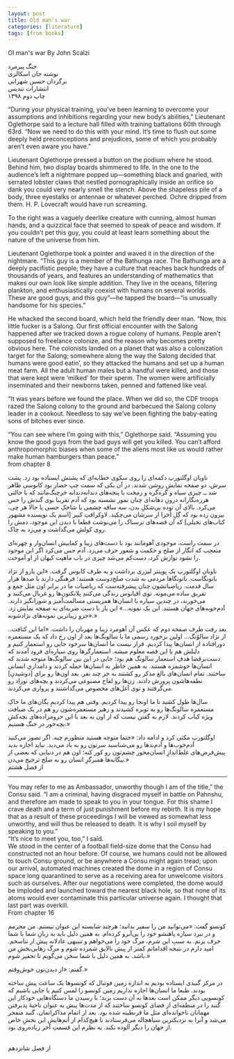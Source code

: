 ```yaml
---
layout: post
title: Old man's war
categories: [literature]
tags: [from books]
---
```


Ol man's war
By John Scalzi

<div class="farsi-text">
جنگ پیرمرد<br>
نوشته جان اسکالزی<br>
برگردان حسین شهرابی<br>
انتشارات تندیس<br>
چاپ دوم ۱۳۹۸<br>
</div>


“During your physical training, you’ve been learning to overcome your assumptions and inhibitions regarding your new body’s abilities,” Lieutenant Oglethorpe said to a lecture hall filled with training battalions 60th through 63rd. “Now we need to do this with your mind. It’s time to flush out some deeply held preconceptions and prejudices, some of which you probably aren’t even aware you have.”

Lieutenant Oglethorpe pressed a button on the podium where he stood. Behind him, two display boards shimmered to life. In the one to the audience’s left a nightmare popped up—something black and gnarled, with serrated lobster claws that nestled pornographically inside an orifice so dank you could very nearly smell the stench. Above the shapeless pile of a body, three eyestalks or antennae or whatever perched. Ochre dripped from them. H. P. Lovecraft would have run screaming.

To the right was a vaguely deerlike creature with cunning, almost human hands, and a quizzical face that seemed to speak of peace and wisdom. If you couldn’t pet this guy, you could at least learn something about the nature of the universe from him.

Lieutenant Oglethorpe took a pointer and waved it in the direction of the nightmare. “This guy is a member of the Bathunga race. The Bathunga are a deeply pacifistic people; they have a culture that reaches back hundreds of thousands of years, and features an understanding of mathematics that makes our own look like simple addition. They live in the oceans, filtering plankton, and enthusiastically coexist with humans on several worlds. These are good guys, and this guy”—he tapped the board—“is unusually handsome for his species.”

He whacked the second board, which held the friendly deer man. “Now, this little fucker is a Salong. Our first official encounter with the Salong happened after we tracked down a rogue colony of humans. People aren’t supposed to freelance colonize, and the reason why becomes pretty obvious here. The colonists landed on a planet that was also a colonization target for the Salong; somewhere along the way the Salong decided that humans were good eatin’, so they attacked the humans and set up a human meat farm. All the adult human males but a handful were killed, and those that were kept were ‘milked’ for their sperm. The women were artificially inseminated and their newborns taken, penned and fattened like veal.

“It was years before we found the place. When we did so, the CDF troops razed the Salong colony to the ground and barbecued the Salong colony leader in a cookout. Needless to say we’ve been fighting the baby-eating sons of bitches ever since.

“You can see where I’m going with this,” Oglethorpe said. “Assuming you know the good guys from the bad guys will get you killed. You can’t afford anthropomorphic biases when some of the aliens most like us would rather make human hamburgers than peace.”
<br>
from chapter 8


<div class="farsi-text">
ناوبان اوگلتورپ دکمه‌ای را روی سکوی خطابه‌ای که پشتش ایستاده بود زد. پشت سرش، دو صفحه نمایش روشن شدند. در آن یکی که سمت چپ حضار بود کابوسی ظاهر شد ــ چیزی سیاه و گره‌گره و زمخت با پنجه‌های دندانه‌دندانه‌ خرچنگ‌مانند که با حالتی هرزه‌نگارانه درونِ دهانه‌ای چنان نمور نشسته بود که آدم تقریبا بوی گندش را حس می‌کرد. بالای آن توده بی‌شکلِ بدن، سه ساقه چشمی یا شاخکِ حسی یا حالا هر چی، بیرون زده بود که گِلِ اُخرا از سرشان می‌چکید. لاوکرافتِ کبیر [اسم یک نویسنده مشهور کتاب‌های تخیلی] که آن قصه‌های ترسناک را می‌نوشت قطعا با دیدن این موجود، دمش را روی کولش می‌گذاشت و می‌زد به چاک.

در سمت راست، موجودی آهومانند بود با دست‌های زیبا و کمابیش انسان‌وار و چهره‌ای متعجب که انگار از صلح و حکمت و شعور حرف می‌زد. آدم حس می‌کرد اگر این موجود را نشود نوازش کرد، دست‌کم می‌شد چیزی در باب ماهیت کیهان از او آموخت.

ناوبان اوگلتورپ یک پوینتر لیزری برداشت و به طرف کابوس گرفت. «این یارو از نژاد باتونگاست. باتونگاها مردمی به شدت صلح‌دوست هستند؛ فرهنگی دارند با صدها هزار سال قدمت. ریاضیاتشون چنان پیشرفته‌ست که ریاضیات ما در برابر اون مثل جمع و تفریق ساده می‌مونه. توی اقیانوس زندگی می‌کنندِ پلانکتون‌ها رو غربال می‌کنند و می‌خورند،‌ در چندین سیاره با انسان‌ها همزیستی مسالمت‌آمیز و شورانگیز دارند. آدم‌خوبه‌های جهان هستند. این یک نمونه...» این بار با دست ضربه‌ای به صفحه نمایش زد. «جزوِ زیباترین نمونه‌های نژادشونه.»

بعد رفت طرف صفحه دوم که عکس آن آهومرد زیبا و مهربان را داشت. «اما این کثافت.. از نژاد سالوُنگ... اولین برخورد رسمی ما با سالونگ‌ها بعد از اون رخ داد که یک مستعمره دورافتاده از انسان‌ها پیدا کردیم. قرار نیست ما انسان‌ها سرخود جایی رو استعمار کنیم و دلیلش هم با این قصه معلوم میشه. استعمارگرها روی سیاره‌ای فرود آمدند که دست‌برقضا هدفِ استعمار سالونگ هم بود؛ جایی در این بین سالونگ‌ها متوجه شدند که انسان‌ها خوشمزه هستند. به همین خاطر به انسان‌ها حمله کردند و دامداریِ انسانی ساختند. تمام انسان‌های بالغ مذکر رو کشتند به جز چند نفر. بعد اون‌ها رو برای [دوشیدنِ] نطفه‌هاشون پرورش دادند. زن‌ها رو لقاح مصنوعی می‌کردند و بچه‌های نوزاد رو می‌گرفتند و توی آغل‌های مخصوص می‌گذاشتند و پرواری می‌کردند.

سال‌ها طول کشید تا ما اونجا رو پیدا کردیم. وقتی هم پیدا کردیمِ یگان‌های ما خاکِ مستعمره سالونگ‌ها رو به توبره کشیدند و رهبر مستعمره‌شون رو هم در یک ضیافت ویژه کباب کردند. لازم به گفتن نیست که از اون به بعد با این حرومزاده‌های بچه‌کشِ بچه‌خور در جنگ هستیم.»

اوگلتورپ مکثی کرد و ادامه داد: «حتما متوجه هستید منظورم چیه. اگر تصور می‌کنید آدم‌خوب‌ها و آدم‌بدها رو می‌شناسید سرتون رو به باد می‌دید. نباید اجازه بدید پیش‌فرض‌های غلط‌اندازِ انسان‌محور چشم‌تون رو کور کنه؛ اون هم در دنیایی که بعضی از بیگانه‌ها همبرگرِ انسان رو به صلح ترجیح می‌دن.»
<br>
 از فصل هشتم
 </div>
 
----------

You may refer to me as Ambassador, unworthy though I am of the title,” the Consu said. “I am a criminal, having disgraced myself in battle on Pahnshu, and therefore am made to speak to you in your tongue. For this shame I crave death and a term of just punishment before my rebirth. It is my hope that as a result of these proceedings I will be viewed as somewhat less unworthy, and will thus be released to death. It is why I soil myself by speaking to you.”<br>
“It’s nice to meet you, too,” I said.<br>
We stood in the center of a football field-size dome that the Consu had constructed not an hour before. Of course, we humans could not be allowed to touch Consu ground, or be anywhere a Consu might again tread; upon our arrival, automated machines created the dome in a region of Consu space long quarantined to serve as a receiving area for unwelcome visitors such as ourselves. After our negotiations were completed, the dome would be imploded and launched toward the nearest black hole, so that none of its atoms would ever contaminate this particular universe again. I thought that last part was overkill.
<br>
From chapter 16


<div class="farsi-text">
کونسو گفت: «می‌توانید من را سفیر بدانید؛ هرچند شایسته این عنوان نیستم. من مجرمم و در نبرد سیاره پاهنشو خود را بی‌آبرو کرده‌ام. به همین دلیل باید به زبانِ شما با شما حرف بزنم. به سببِ این شرم، مرگ خود را می‌خواهم و تنبیهی عادلانه پیش از تناسخم. امید دارم در نتیجه اقداماتم کمتر از پیش نالایق شمرده شوم و مرگ رهایی‌بخشِ من باشد. به همین دلیل با شما سخن می‌گویم تا تحقیر شوم.»

گفتم: «از دیدن‌تون خوش‌وقتم.»

در مرکز گنبدی ایستاده بودیم به اندازه زمین فوتبال که کونسوها یک ساعت پیش ساخته بودند. طبعا ما انسان‌ها اجازه نداریم زمین کونسو را لمس کنیم یا جایی باشیم که کونسویی دیگر ممکن است بعدها به آن دست بزند؛ با رسیدن ما دستگاه‌هایی خودکار این گنبد را در منطقه‌ای از فضای کونسو ساختند که از مدت‌ها پیش به عنوان ناحیهٔ پذیرفتن مهمانان ناخوانده‌ای مثل ما قرنطینه شده بود. بعد از اتمامِ مذاکراتمان، گنبد منفجر می‌شد و آنرا به نزدیکترین سیاهچاله می‌فرستادند تا هیچ‌کدام از اتم‌هایش این بخشِ خاص از جهان را دیگر آلوده نکند. به نظرم این قسمتِ آخر زیاده‌روی بود.

<br>
از فصل شانزدهم
</div>



